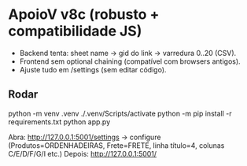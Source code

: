 
# ApoioV v8c (robusto + compatibilidade JS)
- Backend tenta: sheet name -> gid do link -> varredura 0..20 (CSV).
- Frontend sem optional chaining (compatível com browsers antigos).
- Ajuste tudo em /settings (sem editar código).

## Rodar
python -m venv .venv
./.venv/Scripts/activate
python -m pip install -r requirements.txt
python app.py

Abra: http://127.0.0.1:5001/settings → configure (Produtos=ORDENHADEIRAS, Frete=FRETE, linha título=4, colunas C/E/D/F/G/I etc.)
Depois: http://127.0.0.1:5001/
